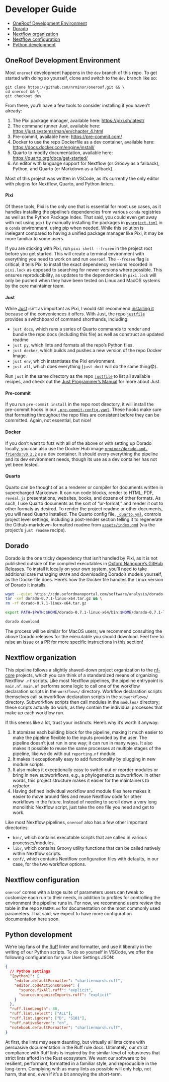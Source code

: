 # Developer Guide


- [OneRoof Development Environment](#oneroof-development-environment)
- [Dorado](#dorado)
- [Nextflow organization](#nextflow-organization)
- [Nextflow configuration](#nextflow-configuration)
- [Python development](#python-development)

## OneRoof Development Environment

Most `oneroof` development happens in the `dev` branch of this repo. To get started with doing so yourself, clone and switch to the `dev` branch like so:

    git clone https://github.com/nrminor/oneroof.git && \
    cd oneroof && \
    git checkout dev

From there, you’ll have a few tools to consider installing if you haven’t already:

1.  The Pixi package manager, available here: <https://pixi.sh/latest/>
2.  The command runner Just, available here: <https://just.systems/man/en/chapter_4.html>
3.  Pre-commit, available here: <https://pre-commit.com/>
4.  Docker to use the repo Dockerfile as a dev container, available here: <https://docs.docker.com/engine/install/>
5.  Quarto to modify documentation, available here: <https://quarto.org/docs/get-started/>
6.  An editor with language support for Nextflow (or Groovy as a fallback), Python, and Quarto (or Markdown as a fallback).

Most of this project was written in VSCode, as it’s currently the only editor with plugins for Nextflow, Quarto, and Python linters.

#### Pixi

Of these tools, Pixi is the only one that is essential for most use cases, as it handles installing the pipeline’s dependencies from various `conda` registries as well as the Python Package Index. That said, you could even get away with not using `pixi` by manually installing the packages in [`pyproject.toml`](../pyproject.toml) in a `conda` environment, using pip when needed. While this solution is inelegant compared to having a unified package manager like Pixi, it may be more familiar to some users.

If you are sticking with Pixi, run `pixi shell --frozen` in the project root before you get started. This will create a terminal environment with everything you need to work on and run `oneroof`. The `--frozen` flag is critical; it tells Pixi to install the exact dependency versions recorded in `pixi.lock` as opposed to searching for newer versions where possible. This ensures reproducibility, as updates to the dependencies in `pixi.lock` will only be pushed when they have been tested on Linux and MacOS systems by the core maintainer team.

#### Just

While [Just](https://just.systems/man/en/chapter_1.html) isn’t as important as Pixi, I would still recommend [installing it](https://just.systems/man/en/chapter_4.html) because of the conveniences it offers. With Just, the repo [`justfile`](../justfile) provides a switchboard of command shorthands, including:

- `just docs`, which runs a series of Quarto commands to render and bundle the repo docs (including this file) as well as construct an updated readme
- `just py`, which lints and formats all the repo’s Python files.
- `just docker`, which builds and pushes a new version of the repo Docker Image.
- `just env`, which instantiates the Pixi environment.
- `just all`, which does everything (`just doit` will do the same thing😎).

Run `just` in the same directory as the repo [`justfile`](../justfile) to list all available recipes, and check out the [Just Programmer’s Manual](https://just.systems/man/en/chapter_1.html) for more about Just.

#### Pre-commit

If you run `pre-commit install` in the repo root directory, it will install the pre-commit hooks in our [`.pre-commit-config.yaml`](../.pre-commit-config.yaml). These hooks make sure that formatting throughout the repo files are consistent before they can be committed. Again, not essential, but nice!

#### Docker

If you don’t want to futz with all of the above or with setting up Dorado locally, you can also use the Docker Hub image [`nrminor/dorado-and-friends:v0.2.2`](https://hub.docker.com/r/nrminor/dorado-and-friends) as a dev container. It should every everything the pipeline and its dev environment needs, though its use as a dev container has not yet been tested.

#### Quarto

Quarto can be thought of as a renderer or compiler for documents written in supercharged Markdown. It can run code blocks, render to HTML, PDF, `reveal.js` presentations, websites, books, and dozens of other formats. As such, I use Quarto documents as the sort of “ur-format,” and render it out to other formats as desired. To render the project readme or other documents, you will need Quarto installed. The Quarto config file, [`_quarto.yml`](../_quarto.yml), controls project level settings, including a post-render section telling it to regenerate the Github-markdown-formatted readme from [`assets/index.qmd`](index.qmd) (via the project’s `just readme` recipe).

## Dorado

Dorado is the one tricky dependency that isn’t handled by Pixi, as it is not published outside of the compiled executables in [Oxford Nanopore’s GitHub Releases](https://github.com/nanoporetech/dorado/releases). To install it locally on your own system, you’ll need to take additional care managing `$PATH` and downloading Dorado’s models yourself, as the Dockerfile does. Here’s how the Docker file handles the Linux version of Dorado it installs

``` bash
wget --quiet https://cdn.oxfordnanoportal.com/software/analysis/dorado-0.7.1-linux-x64.tar.gz && \
tar -xvf dorado-0.7.1-linux-x64.tar.gz && \
rm -rf dorado-0.7.1-linux-x64.tar.gz

export PATH=$PATH:$HOME/dorado-0.7.1-linux-x64/bin:$HOME/dorado-0.7.1-linux-x64/lib:$HOME/dorado-0.7.1-linux-x64

dorado download
```

The process will be similar for MacOS users; we recommend consulting the above Dorado releases for the executable you should download. Feel free to raise an issue or a PR for more specific instructions in this section!

## Nextflow organization

This pipeline follows a slightly shaved-down project organization to the [nf-core](https://nf-co.re/) projects, which you can think of a standardized means of organizing Nextflow `.nf` scripts. Like most Nextflow pipelines, the pipeline entrypoint is `main.nf`. `main.nf` performs some logic to call one of the workflow declaration scripts in the `workflows/` directory. Workflow declaration scripts themselves call subworkflow declaration scripts in the `subworkflows/` directory. Subworkflow scripts then call modules in the `modules/` directory; these scripts actually do work, as they contain the individual processes that make up each workflow run.

If this seems like a lot, trust your instincts. Here’s why it’s worth it anyway:

1.  It atomizes each building block for the pipeline, making it much easier to make the pipeline flexible to the inputs provided by the user. The pipeline doesn’t just run in one way; it can run in many ways. It also makes it possible to reuse the same processes at multiple stages of the pipeline, like we do with out `reporting.nf` module.
2.  It makes it exceptionally easy to add functionality by plugging in new module scripts.
3.  It also makes it exceptionally easy to switch out or reorder modules or bring in new subworkflows, e.g., a phylogenetics subworkflow. In other words, this project structure makes it easier for the maintainers *to refactor*.
4.  Having defined individual workflow and module files here makes it easier to move around files and reuse Nextflow code for other workflows in the future. Instead of needing to scroll down a very long monolithic Nextflow script, just take the one file you need and get to work.

Like most Nextflow pipelines, `oneroof` also has a few other important directories:

- `bin/`, which contains executable scripts that are called in various processes/modules.
- `lib/`, which contains Groovy utility functions that can be called natively within Nextflow scripts.
- `conf/`, which contains Nextflow configuration files with defaults, in our case, for the two workflow options.

## Nextflow configuration

`oneroof` comes with a large suite of parameters users can tweak to customize each run to their needs, in addition to profiles for controlling the environment the pipeline runs in. For now, we recommend users review the table in the repo `README.md` for documentation on the most commonly used parameters. That said, we expect to have more configuration documentation here soon.

## Python development

We’re big fans of the [Ruff]() linter and formatter, and use it liberally in the writing of our Python scripts. To do so yourself in VSCode, we offer the following configuration for your User Settings JSON:

``` json
{
  // Python settings
  "[python]": {
    "editor.defaultFormatter": "charliermarsh.ruff",
    "editor.codeActionsOnSave": {
      "source.fixAll.ruff": "explicit",
      "source.organizeImports.ruff": "explicit"
    }
  },
  "ruff.lineLength": 88,
  "ruff.lint.select": ["ALL"],
  "ruff.lint.ignore": ["D", "S101"],
  "ruff.nativeServer": "on",
  "notebook.defaultFormatter": "charliermarsh.ruff",
}
```

At first, the lints may seem daunting, but virtually all lints come with persuasive documentation in the Ruff rule docs. Ultimately, our strict compliance with Ruff lints is inspired by the similar level of robustness that strict lints afford in the Rust ecosystem. We want our software to be resilient, performant, formatted in a familiar style, and reproducible in the long-term. Complying with as many lints as possible will only help, not harm, that end, even if it’s a bit annoying the short-term.
